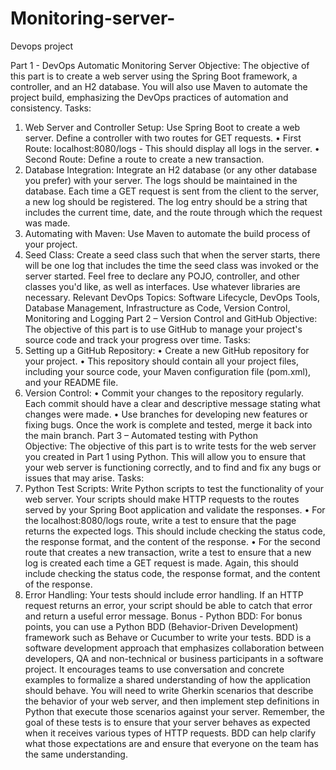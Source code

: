 # Monitoring-server-
Devops project 

Part 1 - DevOps Automatic Monitoring Server 
Objective: 
The objective of this part is to create a web server using the Spring Boot framework, a controller, and 
an H2 database. You will also use Maven to automate the project build, emphasizing the DevOps 
practices of automation and consistency. 
Tasks: 
1. Web Server and Controller Setup: Use Spring Boot to create a web server. Define a controller 
with two routes for GET requests. 
• First Route: localhost:8080/logs - This should display all logs in the server. 
• Second Route: Define a route to create a new transaction. 
2. Database Integration: Integrate an H2 database (or any other database you prefer) with your 
server. The logs should be maintained in the database. Each time a GET request is sent from 
the client to the server, a new log should be registered. The log entry should be a string that 
includes the current time, date, and the route through which the request was made. 
3. Automating with Maven: Use Maven to automate the build process of your project. 
4. Seed Class: Create a seed class such that when the server starts, there will be one log that 
includes the time the seed class was invoked or the server started. 
Feel free to declare any POJO, controller, and other classes you'd like, as well as interfaces. Use 
whatever libraries are necessary. 
Relevant DevOps Topics: 
Software Lifecycle, DevOps Tools, Database Management, Infrastructure as Code, Version Control, 
Monitoring and Logging 
Part 2 – Version Control and GitHub 
Objective: 
The objective of this part is to use GitHub to manage your project's source code and track your 
progress over time. 
Tasks: 
1. Setting up a GitHub Repository: 
• Create a new GitHub repository for your project. 
• This repository should contain all your project files, including your source code, your 
Maven configuration file (pom.xml), and your README file. 
2. Version Control: 
• Commit your changes to the repository regularly. Each commit should have a clear 
and descriptive message stating what changes were made. 
• Use branches for developing new features or fixing bugs. Once the work is complete 
and tested, merge it back into the main branch. 
Part 3 – Automated testing with Python  
Objective: 
The objective of this part is to write tests for the web server you created in Part 1 using Python. This 
will allow you to ensure that your web server is functioning correctly, and to find and fix any bugs or 
issues that may arise. 
Tasks: 
1. Python Test Scripts: Write Python scripts to test the functionality of your web server. Your 
scripts should make HTTP requests to the routes served by your Spring Boot application and 
validate the responses. 
• For the localhost:8080/logs route, write a test to ensure that the page returns the 
expected logs. This should include checking the status code, the response format, and 
the content of the response. 
• For the second route that creates a new transaction, write a test to ensure that a new 
log is created each time a GET request is made. Again, this should include checking 
the status code, the response format, and the content of the response. 
2. Error Handling: Your tests should include error handling. If an HTTP request returns an error, 
your script should be able to catch that error and return a useful error message. 
Bonus - Python BDD: 
For bonus points, you can use a Python BDD (Behavior-Driven Development) framework such as 
Behave or Cucumber to write your tests. 
BDD is a software development approach that emphasizes collaboration between developers, QA and 
non-technical or business participants in a software project. It encourages teams to use conversation 
and concrete examples to formalize a shared understanding of how the application should behave. 
You will need to write Gherkin scenarios that describe the behavior of your web server, and then 
implement step definitions in Python that execute those scenarios against your server. 
Remember, the goal of these tests is to ensure that your server behaves as expected when it receives 
various types of HTTP requests. BDD can help clarify what those expectations are and ensure that 
everyone on the team has the same understanding.
